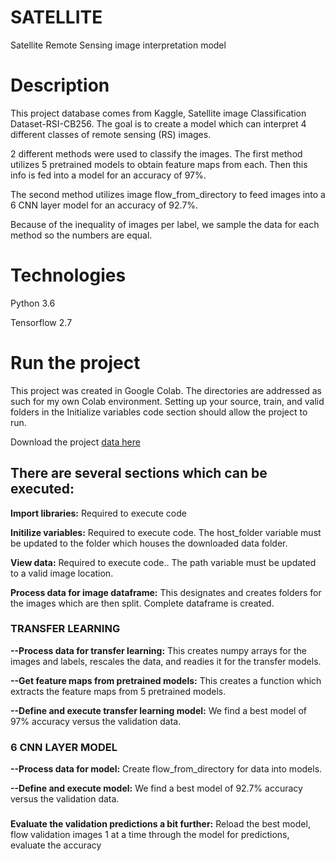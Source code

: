 # SATELLITE

Satellite Remote Sensing image interpretation model 

# Description 
This project database comes from Kaggle, Satellite image Classification Dataset-RSI-CB256. The goal is to create a model which can interpret 4 different classes of remote sensing (RS) images.

2 different methods were used to classify the images. The first method utilizes 5 pretrained models to obtain feature maps from each. Then this info is fed into a model for an accuracy of 97%.

The second method utilizes image flow_from_directory to feed images into a 6 CNN layer model for an accuracy of 92.7%.

Because of the inequality of images per label, we sample the data for each method so the numbers are equal.

# Technologies 
Python 3.6

Tensorflow 2.7

# Run the project
This project was created in Google Colab. The directories are addressed as such for my own Colab environment. Setting up your source, train, and valid folders in the Initialize variables code section should allow the project to run.

Download the project [data here](https://www.kaggle.com/mahmoudreda55/satellite-image-classification)

## There are several sections which can be executed:
**Import libraries:** Required to execute code

**Initilize variables:**  Required to execute code. The host_folder variable must be updated to the folder which houses the downloaded data folder.

**View data:** Required to execute code.. The path variable must be updated to a valid image location.

**Process data for image dataframe:** This designates and creates folders for the images which are then split. Complete dataframe is created.

### TRANSFER LEARNING
**--Process data for transfer learning:** This creates numpy arrays for the images and labels, rescales the data, and readies it for the transfer models.

**--Get feature maps from pretrained models:**  This creates a function which extracts the feature maps from 5 pretrained models.

**--Define and execute transfer learning model:** We find a best model of 97% accuracy versus the validation data.

### 6 CNN LAYER MODEL
**--Process data for model:** Create flow_from_directory for data into models.

**--Define and execute model:** We find a best model of 92.7% accuracy versus the validation data.
###

**Evaluate the validation predictions a bit further:**  Reload the best model, flow validation images 1 at a time through the model for predictions, evaluate the accuracy
